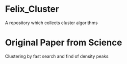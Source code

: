 # Felix_Cluster
A repository which collects cluster algorithms
# Original Paper from Science
Clustering by fast search and find of density peaks
